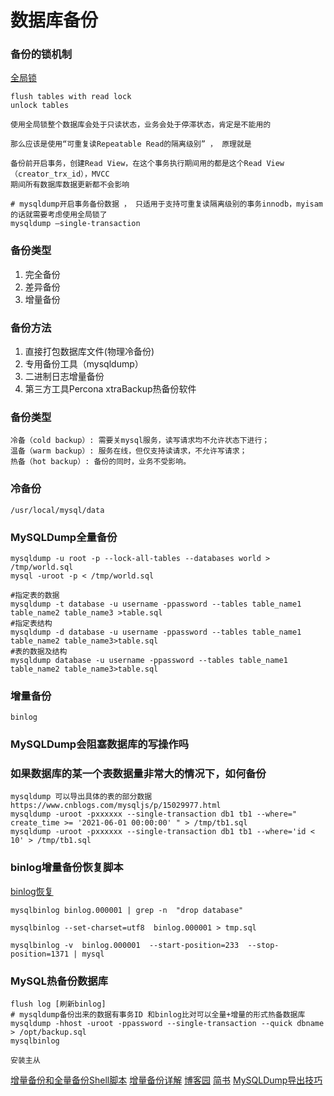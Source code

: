 # 数据库备份


### 备份的锁机制

[全局锁](https://xiaolincoding.com/mysql/lock/mysql_lock.html#%E5%85%A8%E5%B1%80%E9%94%81)

```
flush tables with read lock
unlock tables

使用全局锁整个数据库会处于只读状态，业务会处于停滞状态，肯定是不能用的

那么应该是使用“可重复读Repeatable Read的隔离级别” ， 原理就是

备份前开启事务，创建Read View，在这个事务执行期间用的都是这个Read View（creator_trx_id），MVCC
期间所有数据库数据更新都不会影响

# mysqldump开启事务备份数据 ， 只适用于支持可重复读隔离级别的事务innodb，myisam的话就需要考虑使用全局锁了
mysqldump –single-transaction
```

### 备份类型
1. 完全备份
2. 差异备份
3. 增量备份

### 备份方法
1. 直接打包数据库文件(物理冷备份)
2. 专用备份工具（mysqldump）
3. 二进制日志增量备份
4. 第三方工具Percona xtraBackup热备份软件

### 备份类型
```
冷备（cold backup）: 需要关mysql服务，读写请求均不允许状态下进行；
温备（warm backup）: 服务在线，但仅支持读请求，不允许写请求；
热备（hot backup）: 备份的同时，业务不受影响。
```

### 冷备份
```
/usr/local/mysql/data
```

### MySQLDump全量备份
```
mysqldump -u root -p --lock-all-tables --databases world > /tmp/world.sql
mysql -uroot -p < /tmp/world.sql

#指定表的数据
mysqldump -t database -u username -ppassword --tables table_name1 table_name2 table_name3 >table.sql
#指定表结构
mysqldump -d database -u username -ppassword --tables table_name1 table_name2 table_name3>table.sql
#表的数据及结构
mysqldump database -u username -ppassword --tables table_name1 table_name2 table_name3>table.sql
```

### 增量备份
```
binlog
```

### MySQLDump会阻塞数据库的写操作吗

### 如果数据库的某一个表数据量非常大的情况下，如何备份
```
mysqldump 可以导出具体的表的部分数据
https://www.cnblogs.com/mysqljs/p/15029977.html
mysqldump -uroot -pxxxxxx --single-transaction db1 tb1 --where=" create_time >= '2021-06-01 00:00:00' " > /tmp/tb1.sql
mysqldump -uroot -pxxxxxx --single-transaction db1 tb1 --where='id < 10' > /tmp/tb1.sql
```

### binlog增量备份恢复脚本

[binlog恢复](https://www.cnblogs.com/manastudent/p/15698797.html)
```
mysqlbinlog binlog.000001 | grep -n  "drop database"

mysqlbinlog --set-charset=utf8  binlog.000001 > tmp.sql

mysqlbinlog -v  binlog.000001  --start-position=233  --stop-position=1371 | mysql
```

### MySQL热备份数据库
```
flush log [刷新binlog]
# mysqldump备份出来的数据有事务ID 和binlog比对可以全量+增量的形式热备数据库
mysqldump -hhost -uroot -ppassword --single-transaction --quick dbname > /opt/backup.sql
mysqlbinlog
```
```
安装主从
```

[增量备份和全量备份Shell脚本](https://wiki.eryajf.net/pages/1497.html#_4-%E4%BC%98%E5%8C%96%E3%80%82)
[增量备份详解](https://www.modb.pro/db/64678)
[博客园](https://www.cnblogs.com/kevingrace/p/6114979.html)
[简书](https://www.jianshu.com/p/d3f77f7da512)
[MySQLDump导出技巧](https://www.cnblogs.com/mysqljs/p/15029977.html)